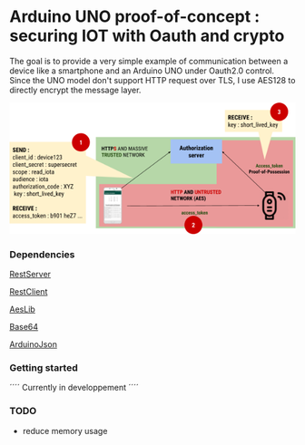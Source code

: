 # Arduino UNO proof-of-concept : securing IOT with Oauth and crypto

The goal is to provide a very simple example of communication between a device like a smartphone and
an Arduino UNO under Oauth2.0 control. Since the UNO model don't support HTTP request over TLS, I use AES128 to directly encrypt
the message layer.

![alt text](/images/schema.png)

### Dependencies

 [RestServer](https://github.com/tigerwill90/RestServer)

 [RestClient](https://github.com/csquared/arduino-restclient)

 [AesLib](https://github.com/DavyLandman/AESLib)

 [Base64](https://github.com/adamvr/arduino-base64)

 [ArduinoJson](https://github.com/bblanchon/ArduinoJson)


### Getting started

´´´´
Currently in developpement
´´´´

### TODO

* reduce memory usage

